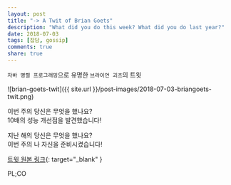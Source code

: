 ```yaml
---
layout: post
title: "-> A Twit of Brian Goets"
description: "What did you do this week? What did you do last year?"
date: 2018-07-03
tags: [잡담, gossip]
comments: true
share: true
---
```

`자바 병렬 프로그래밍`으로 유명한 `브라이언 괴츠`의 트윗 

![brian-goets-twit]({{ site.url }}/post-images/2018-07-03-briangoets-twit.png)

이번 주의 당신은 무엇을 했나요?  
10배의 성능 개선점을 발견했습니다!

지난 해의 당신은 무엇을 했나요?  
이번 주의 나 자신을 준비시켰습니다!

[트윗 원본 링크](https://twitter.com/BrianGoetz/status/1004774585122873344){: target="_blank" }
<p/>
<p/>
<p/>
PL;CO

